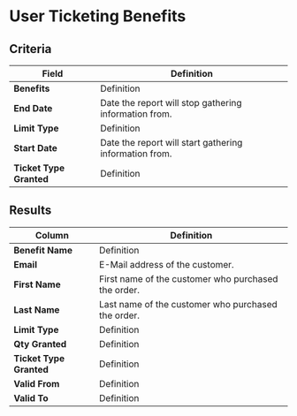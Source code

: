 # User Ticketing Benefits

## Criteria

| **Field** | **Definition** |
| --- | --- |
| **Benefits** | Definition |
| **End Date** | Date the report will stop gathering information from. |
| **Limit Type** | Definition |
| **Start Date** | Date the report will start gathering information from. |
| **Ticket Type Granted** | Definition |

## Results

| **Column** | **Definition** |
| --- | --- |
| **Benefit Name** | Definition |
| **Email** | E-Mail address of the customer. |
| **First Name** | First name of the customer who purchased the order. |
| **Last Name** | Last name of the customer who purchased the order. |
| **Limit Type** | Definition |
| **Qty Granted** | Definition |
| **Ticket Type Granted** | Definition |
| **Valid From** | Definition |
| **Valid To** | Definition |